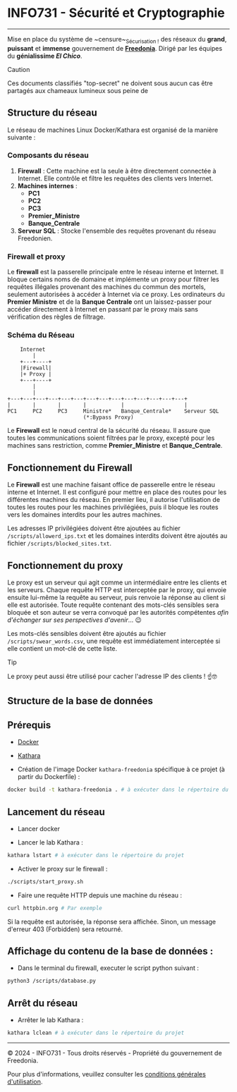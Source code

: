# INFO731 - Sécurité et Cryptographie

---

Mise en place du système de ~censure~<sub>Sécurisation !</sub> des réseaux du **grand**, **puissant** et **immense** gouvernement de <u>**Freedonia**</u>. Dirigé par les équipes du **génialissime _El Chico_**.

> [!CAUTION]
> Ces documents classifiés "top-secret" ne doivent sous aucun cas être partagés aux chameaux lumineux sous peine de

## Structure du réseau

Le réseau de machines Linux Docker/Kathara est organisé de la manière suivante :

### Composants du réseau

1. **Firewall** : Cette machine est la seule à être directement connectée à Internet. Elle contrôle et filtre les requêtes des clients vers Internet.
2. **Machines internes** : 
    - **PC1**
    - **PC2**
    - **PC3**
    - **Premier_Ministre** 
    - **Banque_Centrale**
3. **Serveur SQL** : Stocke l'ensemble des requêtes provenant du réseau Freedonien.

### Firewall et proxy

Le **firewall** est la passerelle principale entre le réseau interne et Internet. Il bloque certains noms de domaine et implémente un proxy pour filtrer les requêtes illégales provenant des machines du commun des mortels, seulement autorisées à accéder à Internet via ce proxy. Les ordinateurs du **Premier Ministre** et de la **Banque Centrale** ont un laissez-passer pour accéder directement à Internet en passant par le proxy mais sans vérification des règles de filtrage.

### Schéma du Réseau

```
    Internet
        |
    +---+----+
    |Firewall|
    |+ Proxy |
    +---+----+
        |
        |
+---+---+---+---+---+---+---+---+---+---+---+---+---+---+
|       |       |       |           |                   |
PC1     PC2     PC3     Ministre*   Banque_Centrale*    Serveur SQL
                        (*:Bypass Proxy)
```

Le **Firewall** est le nœud central de la sécurité du réseau. Il assure que toutes les communications soient filtrées par le proxy, excepté pour les machines sans restriction, comme **Premier_Ministre** et **Banque_Centrale**.

## Fonctionnement du Firewall

Le **Firewall** est une machine faisant office de passerelle entre le réseau interne et Internet. Il est configuré pour mettre en place des routes pour les différentes machines du réseau. En premier lieu, il autorise l'utilisation de toutes les routes pour les machines privilégiées, puis il bloque les routes vers les domaines interdits pour les autres machines.

Les adresses IP privilégiées doivent être ajoutées au fichier `/scripts/allowerd_ips.txt` et les domaines interdits doivent être ajoutés au fichier `/scripts/blocked_sites.txt`.

## Fonctionnement du proxy

Le proxy est un serveur qui agit comme un intermédiaire entre les clients et les serveurs. Chaque requête HTTP est interceptée par le proxy, qui envoie ensuite lui-même la requête au serveur, puis renvoie la réponse au client si elle est autorisée. Toute requête contenant des mots-clés sensibles sera bloquée et son auteur se verra convoqué par les autorités compétentes _afin d'échanger sur ses perspectives d'avenir_... :wink: 

Les mots-clés sensibles doivent être ajoutés au fichier `/scripts/swear_words.csv`, une requête est immédiatement interceptée si elle contient un mot-clé de cette liste.

> [!TIP]
> Le proxy peut aussi être utilisé pour cacher l'adresse IP des clients ! ☝️🤓

## Structure de la base de données

<!-- TODO -->

## Prérequis

- [Docker](https://docs.docker.com/get-docker/)

- [Kathara](https://www.kathara.org/)

- Création de l'image Docker `kathara-freedonia` spécifique à ce projet (à partir du Dockerfile) :

```bash
docker build -t kathara-freedonia . # à exécuter dans le répertoire du projet
```

## Lancement du réseau

- Lancer docker

- Lancer le lab Kathara :

```bash
kathara lstart # à exécuter dans le répertoire du projet
```

- Activer le proxy sur le firewall :

```bash
./scripts/start_proxy.sh
```

- Faire une requête HTTP depuis une machine du réseau :

```bash
curl httpbin.org # Par exemple
```

Si la requête est autorisée, la réponse sera affichée. Sinon, un message d'erreur 403 (Forbidden) sera retourné.

## Affichage du contenu de la base de données :

- Dans le terminal du firewall, executer le script python suivant :

```bash
python3 /scripts/database.py
```

## Arrêt du réseau

- Arrêter le lab Kathara :

```bash
kathara lclean # à exécuter dans le répertoire du projet
```

---

© 2024 - INFO731 - Tous droits réservés - Propriété du gouvernement de Freedonia.

Pour plus d'informations, veuillez consulter les [conditions générales d'utilisation](#).
